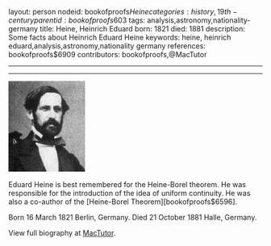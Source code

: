 layout: person
nodeid: bookofproofs$Heine
categories: history,19th-century
parentid: bookofproofs$603
tags: analysis,astronomy,nationality-germany
title: Heine, Heinrich Eduard
born: 1821
died: 1881
description: Some facts about Heinrich Eduard Heine
keywords: heine, heinrich eduard,analysis,astronomy,nationality germany
references: bookofproofs$6909
contributors: bookofproofs,@MacTutor

---


---

![Heine.jpg](https://github.com/bookofproofs/bookofproofs.github.io/blob/main/_sources/_assets/images/portraits/Heine.jpg?raw=true)

Eduard Heine is best remembered for the Heine-Borel theorem. He was responsible for the introduction of the idea of uniform continuity. He was also a co-author of the [Heine-Borel Theorem][bookofproofs$6596].

Born 16 March 1821 Berlin, Germany. Died 21 October 1881 Halle, Germany.


View full biography at [MacTutor](https://mathshistory.st-andrews.ac.uk/Biographies/Heine/).